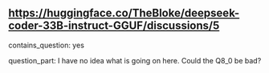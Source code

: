 ## https://huggingface.co/TheBloke/deepseek-coder-33B-instruct-GGUF/discussions/5

contains_question: yes

question_part: I have no idea what is going on here. Could the Q8_0 be bad?